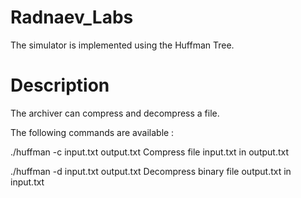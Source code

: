 # Radnaev_Labs
The simulator is implemented using the Huffman Tree.

# Description
The archiver can compress and decompress a file.

The following commands are available :

./huffman -c input.txt output.txt
Compress file input.txt in output.txt

./huffman -d input.txt output.txt
Decompress binary file output.txt in input.txt



